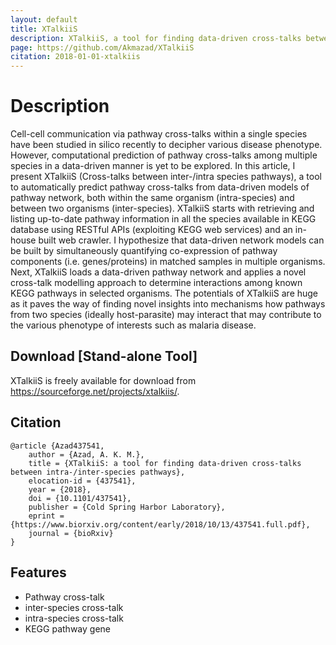 ```yaml
---
layout: default
title: XTalkiiS
description: XTalkiiS, a tool for finding data-driven cross-talks between intra- inter-species pathways
page: https://github.com/Akmazad/XTalkiiS
citation: 2018-01-01-xtalkiis
---
```


# Description

Cell-cell communication via pathway cross-talks within a single species have been studied in silico recently to decipher various disease phenotype. However, computational prediction of pathway cross-talks among multiple species in a data-driven manner is yet to be explored. In this article, I present XTalkiiS (Cross-talks between inter-/intra species pathways), a tool to automatically predict pathway cross-talks from data-driven models of pathway network, both within the same organism (intra-species) and between two organisms (inter-species). XTalkiiS starts with retrieving and listing up-to-date pathway information in all the species available in KEGG database using RESTful APIs (exploiting KEGG web services) and an in-house built web crawler. I hypothesize that data-driven network models can be built by simultaneously quantifying co-expression of pathway components (i.e. genes/proteins) in matched samples in multiple organisms. Next, XTalkiiS loads a data-driven pathway network and applies a novel cross-talk modelling approach to determine interactions among known KEGG pathways in selected organisms. The potentials of XTalkiiS are huge as it paves the way of finding novel insights into mechanisms how pathways from two species (ideally host-parasite) may interact that may contribute to the various phenotype of interests such as malaria disease. 

## Download [Stand-alone Tool]
XTalkiiS is freely available for download from https://sourceforge.net/projects/xtalkiis/.

## Citation
```
@article {Azad437541,
	author = {Azad, A. K. M.},
	title = {XTalkiiS: a tool for finding data-driven cross-talks between intra-/inter-species pathways},
	elocation-id = {437541},
	year = {2018},
	doi = {10.1101/437541},
	publisher = {Cold Spring Harbor Laboratory},
	eprint = {https://www.biorxiv.org/content/early/2018/10/13/437541.full.pdf},
	journal = {bioRxiv}
}
```
## Features
- Pathway cross-talk
- inter-species cross-talk
- intra-species cross-talk
- KEGG pathway gene
